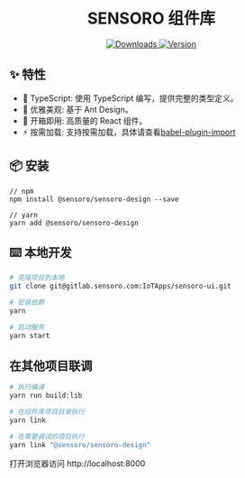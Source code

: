 <div align="center">
  <h1>SENSORO 组件库</h1>
  
  <p align="center">
    <a href="https://npmcharts.com/compare/@sensoro/sensoro-design?minimal=true">
      <img src="https://img.shields.io/npm/dm/@sensoro/sensoro-design.svg?style=flat" alt="Downloads">
    </a>
    <a href="https://npmjs.org/package/@sensoro/sensoro-design">
      <img src="https://img.shields.io/npm/v/@sensoro/sensoro-design.svg?style=flat" alt="Version">
    </a>
  </p>
</div>

## ✨ 特性

- 🚀 TypeScript: 使用 TypeScript 编写，提供完整的类型定义。
- 💎 优雅美观: 基于 Ant Design。
- 🎉 开箱即用: 高质量的 React 组件。
- ⚡️ 按需加载: 支持按需加载，具体请查看[babel-plugin-import](https://github.com/ant-design/babel-plugin-import)

## 📦 安装

```
// npm
npm install @sensoro/sensoro-design --save

// yarn
yarn add @sensoro/sensoro-design
```

## ⌨️ 本地开发

```bash
# 克隆项目到本地
git clone git@gitlab.sensoro.com:IoTApps/sensoro-ui.git

# 安装依赖
yarn

# 启动服务
yarn start
```

## 在其他项目联调

```sh
# 执行编译
yarn run build:lib

# 在组件库项目目录执行
yarn link

# 在需要调试的项目执行
yarn link "@sensoro/sensoro-design"
```

打开浏览器访问 http://localhost:8000
